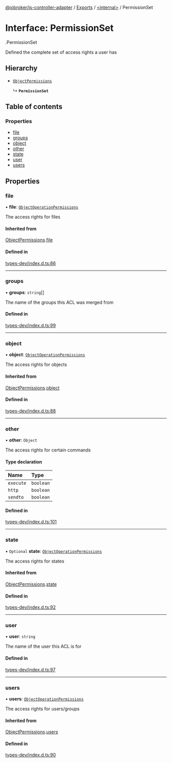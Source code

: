 [@iobroker/js-controller-adapter](../README.md) / [Exports](../modules.md) / [<internal\>](../modules/internal_.md) / PermissionSet

# Interface: PermissionSet

[<internal>](../modules/internal_.md).PermissionSet

Defined the complete set of access rights a user has

## Hierarchy

- [`ObjectPermissions`](internal_.ObjectPermissions.md)

  ↳ **`PermissionSet`**

## Table of contents

### Properties

- [file](internal_.PermissionSet.md#file)
- [groups](internal_.PermissionSet.md#groups)
- [object](internal_.PermissionSet.md#object)
- [other](internal_.PermissionSet.md#other)
- [state](internal_.PermissionSet.md#state)
- [user](internal_.PermissionSet.md#user)
- [users](internal_.PermissionSet.md#users)

## Properties

### file

• **file**: [`ObjectOperationPermissions`](internal_.ObjectOperationPermissions.md)

The access rights for files

#### Inherited from

[ObjectPermissions](internal_.ObjectPermissions.md).[file](internal_.ObjectPermissions.md#file)

#### Defined in

[types-dev/index.d.ts:86](https://github.com/ioBroker/ioBroker.js-controller/blob/ca2ecbe8/packages/types-dev/index.d.ts#L86)

___

### groups

• **groups**: `string`[]

The name of the groups this ACL was merged from

#### Defined in

[types-dev/index.d.ts:99](https://github.com/ioBroker/ioBroker.js-controller/blob/ca2ecbe8/packages/types-dev/index.d.ts#L99)

___

### object

• **object**: [`ObjectOperationPermissions`](internal_.ObjectOperationPermissions.md)

The access rights for objects

#### Inherited from

[ObjectPermissions](internal_.ObjectPermissions.md).[object](internal_.ObjectPermissions.md#object)

#### Defined in

[types-dev/index.d.ts:88](https://github.com/ioBroker/ioBroker.js-controller/blob/ca2ecbe8/packages/types-dev/index.d.ts#L88)

___

### other

• **other**: `Object`

The access rights for certain commands

#### Type declaration

| Name | Type |
| :------ | :------ |
| `execute` | `boolean` |
| `http` | `boolean` |
| `sendto` | `boolean` |

#### Defined in

[types-dev/index.d.ts:101](https://github.com/ioBroker/ioBroker.js-controller/blob/ca2ecbe8/packages/types-dev/index.d.ts#L101)

___

### state

• `Optional` **state**: [`ObjectOperationPermissions`](internal_.ObjectOperationPermissions.md)

The access rights for states

#### Inherited from

[ObjectPermissions](internal_.ObjectPermissions.md).[state](internal_.ObjectPermissions.md#state)

#### Defined in

[types-dev/index.d.ts:92](https://github.com/ioBroker/ioBroker.js-controller/blob/ca2ecbe8/packages/types-dev/index.d.ts#L92)

___

### user

• **user**: `string`

The name of the user this ACL is for

#### Defined in

[types-dev/index.d.ts:97](https://github.com/ioBroker/ioBroker.js-controller/blob/ca2ecbe8/packages/types-dev/index.d.ts#L97)

___

### users

• **users**: [`ObjectOperationPermissions`](internal_.ObjectOperationPermissions.md)

The access rights for users/groups

#### Inherited from

[ObjectPermissions](internal_.ObjectPermissions.md).[users](internal_.ObjectPermissions.md#users)

#### Defined in

[types-dev/index.d.ts:90](https://github.com/ioBroker/ioBroker.js-controller/blob/ca2ecbe8/packages/types-dev/index.d.ts#L90)
